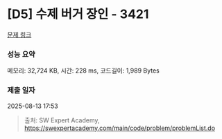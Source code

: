 # [D5] 수제 버거 장인 - 3421 

[문제 링크](https://swexpertacademy.com/main/code/problem/problemDetail.do?contestProbId=AWErcQmKy6kDFAXi) 

### 성능 요약

메모리: 32,724 KB, 시간: 228 ms, 코드길이: 1,989 Bytes

### 제출 일자

2025-08-13 17:53



> 출처: SW Expert Academy, https://swexpertacademy.com/main/code/problem/problemList.do